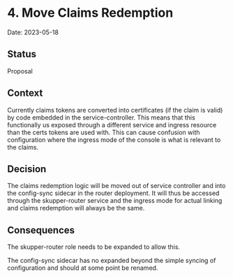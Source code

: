 # 4. Move Claims Redemption

Date: 2023-05-18

## Status

Proposal

## Context

Currently claims tokens are converted into certificates (if the claim
is valid) by code embedded in the service-controller. This means that
this functionally us exposed through a different service and ingress
resource than the certs tokens are used with. This can cause confusion
with configuration where the ingress mode of the console is what is
relevant to the claims.

## Decision

The claims redemption logic will be moved out of service controller
and into the config-sync sidecar in the router deployment. It will
thus be accessed through the skupper-router service and the ingress
mode for actual linking and claims redemption will always be the same.

## Consequences

The skupper-router role needs to be expanded to allow this.

The config-sync sidecar has no expanded beyond the simple syncing of
configuration and should at some point be renamed.
